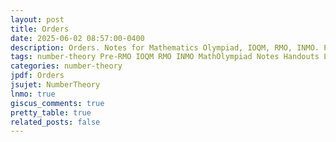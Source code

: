 ```yaml
---
layout: post
title: Orders
date: 2025-06-02 08:57:00-0400
description: Orders. Notes for Mathematics Olympiad, IOQM, RMO, INMO. Problem set, Solutions, Questions, Answers, Hints, Walkthroughs, Discussions.
tags: number-theory Pre-RMO IOQM RMO INMO MathOlympiad Notes Handouts LectureNotes
categories: number-theory
jpdf: Orders
jsujet: NumberTheory
lnmo: true
giscus_comments: true
pretty_table: true
related_posts: false
---
```

